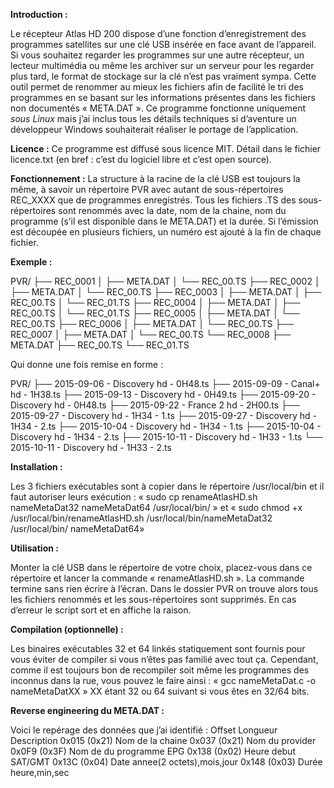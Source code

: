 **Introduction :**

Le récepteur Atlas HD 200 dispose d’une fonction d’enregistrement des programmes satellites sur une clé USB insérée en face avant de l’appareil. Si vous souhaitez regarder les programmes 
sur une autre récepteur, un lecteur multimédia ou même les archiver sur un serveur pour les regarder plus tard, le format de stockage sur la clé n’est pas vraiment sympa. Cette outil 
permet de renommer au mieux les fichiers afin de facilité le tri des programmes en se basant sur les informations présentes dans les fichiers non documentés « META.DAT ».
Ce programme fonctionne uniquement *sous Linux* mais j’ai inclus tous les détails techniques si d’aventure un développeur Windows souhaiterait réaliser le portage de l’application.


**Licence :**
Ce programme est diffusé sous licence MIT. Détail dans le fichier licence.txt (en bref : c’est du logiciel libre et c’est open source).


**Fonctionnement :**
La structure à la racine de la clé USB est toujours la même, à savoir un répertoire PVR avec autant de sous-répertoires REC_XXXX que de programmes enregistrés. Tous les fichiers .TS des 
sous-répertoires sont renommés avec la date, nom de la chaine, nom du programme (s’il est disponible dans le META.DAT) et la durée. Si l’émission est découpée en plusieurs fichiers, un 
numéro est ajouté à la fin de chaque fichier.


**Exemple :**

PVR/
├── REC_0001
│   ├── META.DAT
│   └── REC_00.TS
├── REC_0002
│   ├── META.DAT
│   └── REC_00.TS
├── REC_0003
│   ├── META.DAT
│   ├── REC_00.TS
│   └── REC_01.TS
├── REC_0004
│   ├── META.DAT
│   ├── REC_00.TS
│   └── REC_01.TS
├── REC_0005
│   ├── META.DAT
│   └── REC_00.TS
├── REC_0006
│   ├── META.DAT
│   └── REC_00.TS
├── REC_0007
│   ├── META.DAT
│   └── REC_00.TS
└── REC_0008
    ├── META.DAT
    ├── REC_00.TS
    └── REC_01.TS

Qui donne une fois remise en forme : 

PVR/
├── 2015-09-06 - Discovery hd - 0H48.ts
├── 2015-09-09 - Canal+ hd - 1H38.ts
├── 2015-09-13 - Discovery hd - 0H49.ts
├── 2015-09-20 - Discovery hd - 0H48.ts
├── 2015-09-22 - France 2 hd - 2H00.ts
├── 2015-09-27 - Discovery hd - 1H34 - 1.ts
├── 2015-09-27 - Discovery hd - 1H34 - 2.ts
├── 2015-10-04 - Discovery hd - 1H34 - 1.ts
├── 2015-10-04 - Discovery hd - 1H34 - 2.ts
├── 2015-10-11 - Discovery hd - 1H33 - 1.ts
└── 2015-10-11 - Discovery hd - 1H33 - 2.ts


**Installation :**

Les 3 fichiers exécutables sont à copier dans le répertoire /usr/local/bin et il faut autoriser leurs exécution : « sudo cp renameAtlasHD.sh nameMetaDat32 nameMetaDat64 /usr/local/bin/ » 
et « sudo chmod +x /usr/local/bin/renameAtlasHD.sh  /usr/local/bin/nameMetaDat32  /usr/local/bin/ nameMetaDat64»


**Utilisation :**

Monter la clé USB dans le répertoire de votre choix, placez-vous dans ce répertoire  et lancer la commande « renameAtlasHD.sh ».
La commande termine sans rien écrire à l’écran. Dans le dossier PVR on trouve alors tous les fichiers renommés et les sous-répertoires sont supprimés. En cas d’erreur le script sort et 
en affiche la raison.


**Compilation (optionnelle) :**

Les binaires exécutables 32 et 64 linkés statiquement sont fournis pour vous éviter de compiler si vous n’êtes pas familié avec tout ça. Cependant, comme il est toujours bon de 
recompiler soit même les programmes des inconnus dans la rue, vous pouvez le faire ainsi : « gcc nameMetaDat.c -o nameMetaDatXX » XX étant 32 ou 64 suivant si vous êtes en 32/64 bits.


**Reverse engineering du META.DAT :**

Voici le repérage des données que j’ai identifié :
Offset Longueur Description
0x015  (0x21)   Nom de la chaine
0x037  (0x21)   Nom du provider
0x0F9  (0x3F)   Nom de du programme EPG
0x138  (0x02)   Heure debut SAT/GMT
0x13C  (0x04)   Date annee(2 octets),mois,jour
0x148  (0x03)   Durée heure,min,sec

